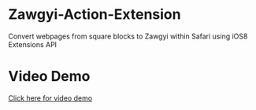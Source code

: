 Zawgyi-Action-Extension
=======================

Convert webpages from square blocks to Zawgyi within Safari using iOS8 Extensions API

Video Demo
==========
[Click here for video demo](https://v.usetapes.com/0ilsZfBIzc)

